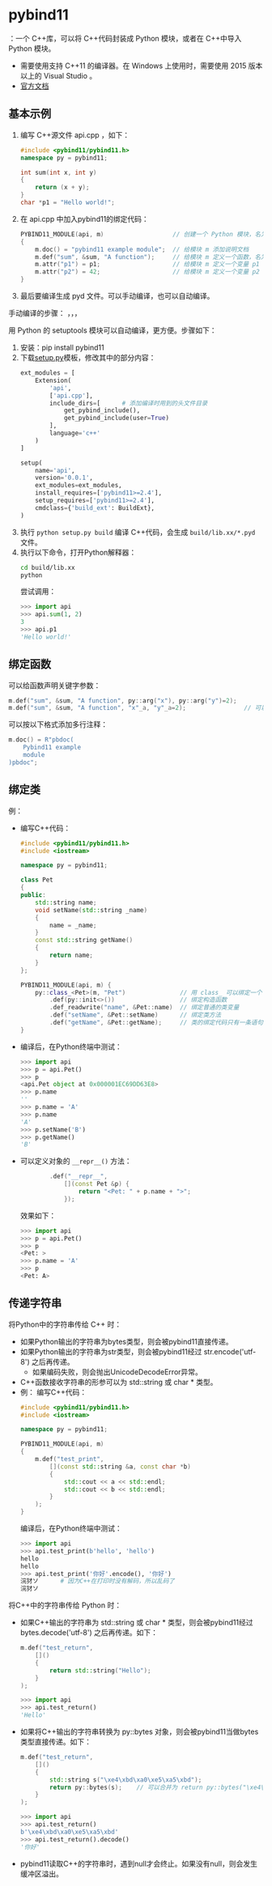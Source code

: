 # pybind11

：一个 C++库，可以将 C++代码封装成 Python 模块，或者在 C++中导入 Python 模块。
- 需要使用支持 C++11 的编译器。在 Windows 上使用时，需要使用 2015 版本以上的 Visual Studio 。
- [官方文档](https://pybind11.readthedocs.io/en/master/index.html)

## 基本示例

1. 编写 C++源文件 api.cpp ，如下：
    ```cpp
    #include <pybind11/pybind11.h>
    namespace py = pybind11;

    int sum(int x, int y)
    {
        return (x + y);
    }
    char *p1 = "Hello world!";
    ```

2. 在 api.cpp 中加入pybind11的绑定代码：
    ```cpp
    PYBIND11_MODULE(api, m)                   // 创建一个 Python 模块，名为 api ，用变量 m 表示
    {
        m.doc() = "pybind11 example module";  // 给模块 m 添加说明文档
        m.def("sum", &sum, "A function");     // 给模块 m 定义一个函数，名为 sum ，绑定到 C++代码中的 sum 函数，并添加说明文档
        m.attr("p1") = p1;                    // 给模块 m 定义一个变量 p1 ，绑定到 C++代码中的指针 p1
        m.attr("p2") = 42;                    // 给模块 m 定义一个变量 p2 ，用常量直接赋值
    }
    ```

3. 最后要编译生成 pyd 文件。可以手动编译，也可以自动编译。

手动编译的步骤：
，，，


用 Python 的 setuptools 模块可以自动编译，更方便。步骤如下：
1. 安装：pip install pybind11
2. 下载[setup.py](https://github.com/pybind/python_example/blob/master/setup.py)模板，修改其中的部分内容：
    ```python
    ext_modules = [
        Extension(
            'api',
            ['api.cpp'],
            include_dirs=[      # 添加编译时用到的头文件目录
                get_pybind_include(),
                get_pybind_include(user=True)
            ],
            language='c++'
        )
    ]

    setup(
        name='api',
        version='0.0.1',
        ext_modules=ext_modules,
        install_requires=['pybind11>=2.4'],
        setup_requires=['pybind11>=2.4'],
        cmdclass={'build_ext': BuildExt},
    )
    ```
3. 执行 `python setup.py build` 编译 C++代码，会生成 `build/lib.xx/*.pyd` 文件。
4. 执行以下命令，打开Python解释器：
    ```sh
    cd build/lib.xx
    python
    ```
   尝试调用：
    ```python
    >>> import api
    >>> api.sum(1, 2)
    3
    >>> api.p1
    'Hello world!'
    ```


## 绑定函数

可以给函数声明关键字参数：
```cpp
m.def("sum", &sum, "A function", py::arg("x"), py::arg("y")=2);
m.def("sum", &sum, "A function", "x"_a, "y"_a=2);                // 可以将 py::arg(*) 简写为 *_a
```

可以按以下格式添加多行注释：
```cpp
m.doc() = R"pbdoc(
    Pybind11 example
    module
)pbdoc";
```

## 绑定类

例：
- 编写C++代码：
    ```cpp
    #include <pybind11/pybind11.h>
    #include <iostream>

    namespace py = pybind11;

    class Pet
    {
    public:
        std::string name;
        void setName(std::string _name)
        {
            name = _name;
        }
        const std::string getName()
        {
            return name;
        }
    };

    PYBIND11_MODULE(api, m) {
        py::class_<Pet>(m, "Pet")               // 用 class_ 可以绑定一个 C++ 的 class 或 struct
            .def(py::init<>())                  // 绑定构造函数
            .def_readwrite("name", &Pet::name)  // 绑定普通的类变量
            .def("setName", &Pet::setName)      // 绑定类方法
            .def("getName", &Pet::getName);     // 类的绑定代码只有一条语句，在最后才加分号 ;
    }
    ```
- 编译后，在Python终端中测试：
    ```python
    >>> import api       
    >>> p = api.Pet()
    >>> p
    <api.Pet object at 0x000001EC69DD63E8>
    >>> p.name 
    ''
    >>> p.name = 'A' 
    >>> p.name
    'A'
    >>> p.setName('B') 
    >>> p.getName()      
    'B'
    ```
- 可以定义对象的 `__repr__()` 方法：
    ```cpp
            .def("__repr__",
                [](const Pet &p) {
                    return "<Pet: " + p.name + ">";
                });
    ```
    效果如下：
    ```python
    >>> import api
    >>> p = api.Pet()    
    >>> p
    <Pet: >
    >>> p.name = 'A' 
    >>> p
    <Pet: A>
    ```

## 传递字符串

将Python中的字符串传给 C++ 时：
- 如果Python输出的字符串为bytes类型，则会被pybind11直接传递。
- 如果Python输出的字符串为str类型，则会被pybind11经过 str.encode('utf-8') 之后再传递。
  - 如果编码失败，则会抛出UnicodeDecodeError异常。
- C++函数接收字符串的形参可以为 std::string 或 char * 类型。
- 例：
    编写C++代码：
    ```cpp
    #include <pybind11/pybind11.h>
    #include <iostream>

    namespace py = pybind11;

    PYBIND11_MODULE(api, m)
    {
        m.def("test_print",
            [](const std::string &a, const char *b)
            {
                std::cout << a << std::endl;
                std::cout << b << std::endl;
            }
        );
    }
    ```
    编译后，在Python终端中测试：
    ```python
    >>> import api
    >>> api.test_print(b'hello', 'hello')
    hello
    hello
    >>> api.test_print('你好'.encode(), '你好')
    浣犲ソ      # 因为C++在打印时没有解码，所以乱码了
    浣犲ソ
    ```

将C++中的字符串传给 Python 时：
- 如果C++输出的字符串为 std::string 或 char * 类型，则会被pybind11经过 bytes.decode('utf-8') 之后再传递。如下：
    ```cpp
    m.def("test_return",
        []()
        {
            return std::string("Hello");
        }
    );
    ```
    ```python
    >>> import api
    >>> api.test_return()
    'Hello'
    ```
- 如果将C++输出的字符串转换为 py::bytes 对象，则会被pybind11当做bytes类型直接传递。如下：
    ```cpp
    m.def("test_return",
        []()
        {
            std::string s("\xe4\xbd\xa0\xe5\xa5\xbd");
            return py::bytes(s);    // 可以合并为 return py::bytes("\xe4\xbd\xa0\xe5\xa5\xbd");
        }
    );
    ```
    ```python
    >>> import api
    >>> api.test_return()
    b'\xe4\xbd\xa0\xe5\xa5\xbd'
    >>> api.test_return().decode()
    '你好'
    ```
- pybind11读取C++的字符串时，遇到null才会终止。如果没有null，则会发生缓冲区溢出。
